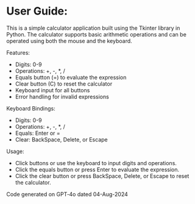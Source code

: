 # User Guide:

This is a simple calculator application built using the Tkinter library in Python. The calculator supports basic arithmetic operations and can be operated using both the mouse and the keyboard.

Features:
- Digits: 0-9
- Operations: +, -, *, /
- Equals button (=) to evaluate the expression
- Clear button (C) to reset the calculator
- Keyboard input for all buttons
- Error handling for invalid expressions

Keyboard Bindings:
- Digits: 0-9
- Operations: +, -, *, /
- Equals: Enter or =
- Clear: BackSpace, Delete, or Escape

Usage:
- Click buttons or use the keyboard to input digits and operations.
- Click the equals button or press Enter to evaluate the expression.
- Click the clear button or press BackSpace, Delete, or Escape to reset the calculator.

Code generated on GPT‑4o dated 04-Aug-2024